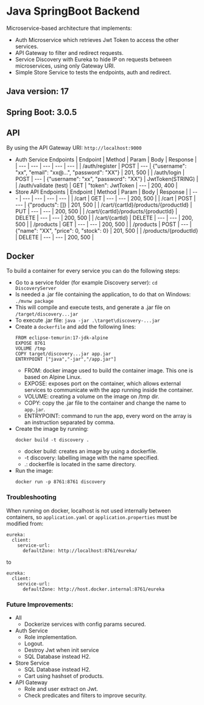# Java SpringBoot Backend

Microservice-based architecture that implements:
- Auth Microservice which retrieves Jwt Token to access the other services.
- API Gateway to filter and redirect requests.
- Service Discovery with Eureka to hide IP on requests between microservices, using only Gateway URI.
- Simple Store Service to tests the endpoints, auth and redirect.


## Java version: 17
## Spring Boot: 3.0.5


## API
By using the API Gateway URI: `http://localhost:9000`
- Auth Service Endpoints
    | Endpoint | Method | Param | Body | Response |
    | --- | --- | --- | --- | --- |
    | /auth/register | POST | --- | {"username": "xx", "email": "xx@...", "password": "XX"} | 201, 500 |
    | /auth/login | POST | --- | {"username": "xx", "password": "XX"} | JwtToken(STRING) |
    | /auth/validate (test) | GET | "token": JwtToken | --- | 200, 400 |
- Store API Endpoints
    | Endpoint | Method | Param | Body | Response |
    | --- | --- | --- | --- | --- |
    | /cart | GET | --- | --- | 200, 500 |
    | /cart | POST | --- | {"products": []} | 201, 500 |
    | /cart/{cartId}/products/{productId} | PUT | --- | --- | 200, 500 | 
    | /cart/{cartId}/products/{productId} | DELETE | --- | --- | 200, 500 | 
    | /cart/{cartId} | DELETE | --- | --- | 200, 500 |
    | /products | GET | --- | --- | 200, 500 |
    | /products | POST | --- | {"name": "XX", "price": 0, "stock": 0} | 201, 500 |
    | /products/{productId} | DELETE | --- | --- | 200, 500 |

## Docker
To build a container for every service you can do the following steps:
- Go to a service folder (for example Discovery server): 
    ```cd DiscoveryServer```
- Is needed a .jar file containing the application, to do that on Windows: 
    ```./mvnw package``` 
- This will compile and execute tests, and generate a .jar file on `/target/discovery...jar`
- To execute .jar file:
    ```java -jar .\target\discovery-...jar```
- Create a `dockerfile` and add the following lines:
    ```
    FROM eclipse-temurin:17-jdk-alpine
    EXPOSE 8761
    VOLUME /tmp
    COPY target/discovery...jar app.jar
    ENTRYPOINT ["java","-jar","/app.jar"]
    ```
    - FROM: docker image used to build the container image. This one is based on Alpine Linux.
    - EXPOSE: exposes port on the container, which allows external services to communicate with the app running inside the container.
    - VOLUME: creating a volume on the image on /tmp dir.
    - COPY: copy the .jar file to the container and change the name to `app.jar`.
    - ENTRYPOINT: command to run the app, every word on the array is an instruction separated by comma.
- Create the image by running:
    ```
    docker build -t discovery .
    ```
    - docker build: creates an image by using a dockerfile.
    - -t discovery: labelling image with the name specified.
    - .: dockerfile is located in the same directory.
- Run the image:
    ```
    docker run -p 8761:8761 discovery
    ```
### Troubleshooting
When running on docker, localhost is not used internally between containers, so `application.yaml` or `application.properties` must be modified from:
```
eureka:
  client:
    service-url:
      defaultZone: http://localhost:8761/eureka/
```
to 
```
eureka:
  client:
    service-url:
      defaultZone: http://host.docker.internal:8761/eureka
```

### Future Improvements:
- All
    - Dockerize services with config params secured.
- Auth Service
    - Role implementation.
    - Logout.
    - Destroy Jwt when init service
    - SQL Database instead H2.
- Store Service
    - SQL Database instead H2.
    - Cart using hashset of products.
- API Gateway
    - Role and user extract on Jwt.
    - Check predicates and filters to improve security.